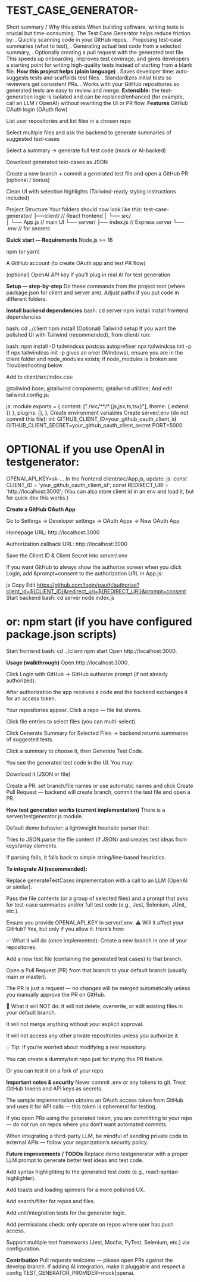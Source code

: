 # TEST_CASE_GENERATOR-
Short summary / Why this exists
When building software, writing tests is crucial but time-consuming. The Test Case Generator helps reduce friction by:
 .  Quickly scanning code in your GitHub repos,
 .  Proposing test-case summaries (what to test),
 .  Generating actual test code from a selected summary,
 . Optionally creating a pull request with the generated test file.
This speeds up onboarding, improves test coverage, and gives developers a starting point for writing high-quality tests instead of starting from a blank file.
**How this project helps (plain language)**
  . Saves developer time: auto-suggests tests and scaffolds test files.
  . Standardizes initial tests so reviewers get consistent PRs.
  . Works with your GitHub repositories so generated tests are easy to review and merge.
**Extensible:** the test-generation logic is isolated and can be replaced/enhanced (for example, call an LLM / OpenAI) without rewriting the UI or PR flow.
**Features**
GitHub OAuth login (OAuth flow)

List user repositories and list files in a chosen repo

Select multiple files and ask the backend to generate summaries of suggested test-cases

Select a summary → generate full test code (mock or AI-backed)

Download generated test-cases as JSON

Create a new branch + commit a generated test file and open a GitHub PR (optional / bonus)

Clean UI with selection highlights (Tailwind-ready styling instructions included)

Project Structure
Your folders should now look like this:
test-case-generator/
     ├──client/              // React frontend
     │   └── src/      
     │       └── App.js       // main UI
      └── server/
             ├── index.js         // Express server 
             └── .env             // for secrets


**Quick start — Requirements**
Node.js >= 16

npm (or yarn)

A GitHub account (to create OAuth app and test PR flow)

(optional) OpenAI API key if you’ll plug in real AI for test generation

**Setup — step-by-step**
Do these commands from the project root (where package.json for client and server are). Adjust paths if you put code in different folders.

**Install backend dependencies**
bash:
cd server
npm install
Install frontend dependencies

bash:
cd ../client
npm install
(Optional) Tailwind setup
If you want the polished UI with Tailwind (recommended), from client/ run:

bash:
npm install -D tailwindcss postcss autoprefixer
npx tailwindcss init -p
If npx tailwindcss init -p gives an error (Windows), ensure you are in the client folder and node_modules exists; if node_modules is broken see Troubleshooting below.

Add to client/src/index.css:

@tailwind base;
@tailwind components;
@tailwind utilities;
And edit tailwind.config.js:

js:
module.exports = {
  content: ["./src/**/*.{js,jsx,ts,tsx}"],
  theme: { extend: {} },
  plugins: [],
};
Create environment variables
Create server/.env (do not commit this file):
ini:
GITHUB_CLIENT_ID=your_github_oauth_client_id
GITHUB_CLIENT_SECRET=your_github_oauth_client_secret
PORT=5000
# OPTIONAL if you use OpenAI in testgenerator:
OPENAI_API_KEY=sk-...
In the frontend client/src/App.js, update:
js:
const CLIENT_ID = 'your_github_oauth_client_id';
const REDIRECT_URI = 'http://localhost:3000';
(You can also store client id in an env and load it, but for quick dev this works.)

**Create a GitHub OAuth App**

Go to Settings → Developer settings → OAuth Apps → New OAuth App

Homepage URL: http://localhost:3000

Authorization callback URL: http://localhost:3000

Save the Client ID & Client Secret into server/.env

If you want GitHub to always show the authorize screen when you click Login, add &prompt=consent to the authorization URL in App.js:

js
Copy
Edit
https://github.com/login/oauth/authorize?client_id=${CLIENT_ID}&redirect_uri=${REDIRECT_URI}&prompt=consent
Start backend
bash:
cd server
node index.js
# or: npm start (if you have configured package.json scripts)
Start frontend
bash:
cd ../client
npm start
Open http://localhost:3000.

**Usage (walkthrough)**
Open http://localhost:3000.

Click Login with GitHub → GitHub authorize prompt (if not already authorized).

After authorization the app receives a code and the backend exchanges it for an access token.

Your repositories appear. Click a repo — file list shows.

Click file entries to select files (you can multi-select).

Click Generate Summary for Selected Files → backend returns summaries of suggested tests.

Click a summary to choose it, then Generate Test Code.

You see the generated test code in the UI. You may:

Download it (JSON or file)

Create a PR: set branch/file names or use automatic names and click Create Pull Request — backend will create branch, commit the test file and open a PR.

**How test generation works (current implementation)**
There is a server/testgenerator.js module.

Default demo behavior: a lightweight heuristic parser that:

Tries to JSON.parse the file content (if JSON) and creates test ideas from keys/array elements.

If parsing fails, it falls back to simple string/line-based heuristics.

**To integrate AI (recommended):**

Replace generateTestCases implementation with a call to an LLM (OpenAI or similar).

Pass the file contents (or a group of selected files) and a prompt that asks for test-case summaries and/or full test code (e.g., Jest, Selenium, JUnit, etc.).

Ensure you provide OPENAI_API_KEY in server/.env.
⚠️ Will it affect your GitHub?
Yes, but only if you allow it. Here’s how:

✅ What it will do (once implemented):
Create a new branch in one of your repositories.

Add a new test file (containing the generated test cases) to that branch.

Open a Pull Request (PR) from that branch to your default branch (usually main or master).

The PR is just a request — no changes will be merged automatically unless you manually approve the PR on GitHub.

🚫 What it will NOT do:
It will not delete, overwrite, or edit existing files in your default branch.

It will not merge anything without your explicit approval.

It will not access any other private repositories unless you authorize it.

💡 Tip:
If you’re worried about modifying a real repository:

You can create a dummy/test repo just for trying this PR feature.

Or you can test it on a fork of your repo.


**Important notes & security**
Never commit .env or any tokens to git. Treat GitHub tokens and API keys as secrets.

The sample implementation obtains an OAuth access token from GitHub and uses it for API calls — this token is ephemeral for testing.

If you open PRs using the generated token, you are committing to your repo — do not run on repos where you don’t want automated commits.

When integrating a third-party LLM, be mindful of sending private code to external APIs — follow your organization’s security policy.

**Future improvements / TODOs**
Replace demo testgenerator with a proper LLM prompt to generate better test ideas and test code.

Add syntax highlighting to the generated test code (e.g., react-syntax-highlighter).

Add toasts and loading spinners for a more polished UX.

Add search/filter for repos and files.

Add unit/integration tests for the generator logic.

Add permissions check: only operate on repos where user has push access.

Support multiple test frameworks (Jest, Mocha, PyTest, Selenium, etc.) via configuration.

**Contribution**
Pull requests welcome — please open PRs against the develop branch.
If adding AI integration, make it pluggable and respect a config TEST_GENERATOR_PROVIDER=mock|openai.


